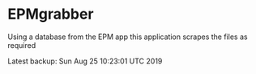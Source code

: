 # EPMgrabber
Using a database from the EPM app this application scrapes the files as required


Latest backup: Sun Aug 25 10:23:01 UTC 2019
